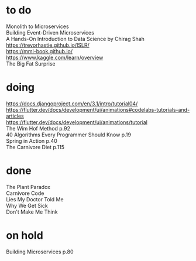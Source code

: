# to do    
Monolith to Microservices  
Building Event-Driven Microservices  
A Hands-On Introduction to Data Science by Chirag Shah  
https://trevorhastie.github.io/ISLR/  
https://mml-book.github.io/  
https://www.kaggle.com/learn/overview  
The Big Fat Surprise  
# doing
https://docs.djangoproject.com/en/3.1/intro/tutorial04/  
https://flutter.dev/docs/development/ui/animations#codelabs-tutorials-and-articles  
https://flutter.dev/docs/development/ui/animations/tutorial  
The Wim Hof Method p.92  
40 Algorithms Every Programmer Should Know p.19  
Spring in Action p.40    
The Carnivore Diet p.115  
# done
The Plant Paradox  
Carnivore Code  
Lies My Doctor Told Me  
Why We Get Sick  
Don't Make Me Think  
# on hold
Building Microservices p.80  
